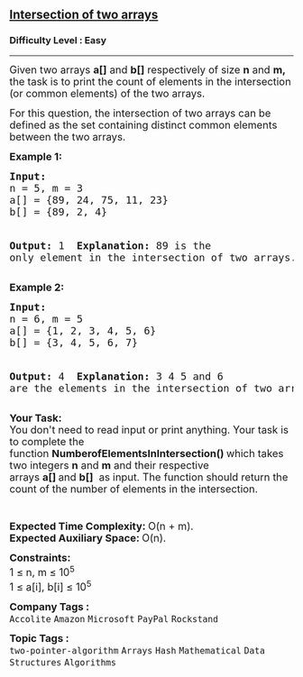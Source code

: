 <h2><a href="https://www.geeksforgeeks.org/problems/intersection-of-two-arrays2404/1?page=1&difficulty=Easy&status=unsolved&sortBy=submissions">Intersection of two arrays</a></h2><h3>Difficulty Level : Easy</h3><hr><div class="problems_problem_content__Xm_eO"><p><span style="font-size: 18px;">Given two arrays&nbsp;<strong>a[]</strong> and <strong>b[]</strong> respectively of size <strong>n</strong> and <strong>m, </strong>the task is to print the count of elements in the intersection (or common elements) of the two arrays.</span></p>
<p><span style="font-size: 18px;">For this question, the intersection of two arrays can be defined as the set containing distinct common elements between the two arrays.&nbsp;</span></p>
<p><strong><span style="font-size: 18px;">Example 1:</span></strong></p>
<pre><strong><span style="font-size: 18px;">Input:
</span></strong><span style="font-size: 18px;">n = 5, m = 3
a[] = {89, 24, 75, 11, 23}
b[] = {89, 2, 4}

<strong>Output: </strong>1
<strong>
Explanation: 
</strong>89 is the only element 
in the intersection of two arrays.</span></pre>
<p><strong><span style="font-size: 18px;">Example 2:</span></strong></p>
<pre><strong><span style="font-size: 18px;">Input:
</span></strong><span style="font-size: 18px;">n = 6, m = 5
a[] = {1, 2, 3, 4, 5, 6}
b[] = {3, 4, 5, 6, 7} 

<strong>Output: </strong>4
<strong>
Explanation: 
</strong>3 4 5 and 6 are the elements 
in the intersection of two arrays.</span>
</pre>
<p><strong><span style="font-size: 18px;">Your Task:</span></strong><br><span style="font-size: 18px;">You don't need to read input or print anything.&nbsp;Your task is to complete the function&nbsp;<strong>NumberofElementsInIntersection()</strong><strong>&nbsp;</strong>which takes two integers <strong>n</strong>&nbsp;and <strong>m</strong>&nbsp;and their respective arrays&nbsp;<strong>a[]&nbsp;</strong>and&nbsp;<strong>b[]</strong> &nbsp;as input. The function should return&nbsp;the count of the number of elements in the intersection.</span></p>
<p>&nbsp;</p>
<p><span style="font-size: 18px;"><strong>Expected Time Complexity:&nbsp;</strong>O(n&nbsp;+ m).<br><strong>Expected Auxiliary Space:&nbsp;</strong>O(n).</span></p>
<p><span style="font-size: 18px;"><strong>Constraints:</strong></span><br><span style="font-size: 18px;">1 ≤ n, m&nbsp;≤ 10<sup>5</sup><br>1 ≤ a[i], b[i] ≤ 10<sup>5</sup></span></p></div><p><span style=font-size:18px><strong>Company Tags : </strong><br><code>Accolite</code>&nbsp;<code>Amazon</code>&nbsp;<code>Microsoft</code>&nbsp;<code>PayPal</code>&nbsp;<code>Rockstand</code>&nbsp;<br><p><span style=font-size:18px><strong>Topic Tags : </strong><br><code>two-pointer-algorithm</code>&nbsp;<code>Arrays</code>&nbsp;<code>Hash</code>&nbsp;<code>Mathematical</code>&nbsp;<code>Data Structures</code>&nbsp;<code>Algorithms</code>&nbsp;